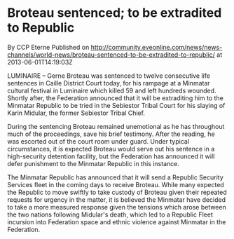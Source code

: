 # Broteau sentenced; to be extradited to Republic
By CCP Eterne
Published on http://community.eveonline.com/news/news-channels/world-news/broteau-sentenced-to-be-extradited-to-republic/ at 2013-06-01T14:19:03Z

LUMINAIRE – Gerne Broteau was sentenced to twelve consecutive life sentences in Caille District Court today, for his rampage at a Minmatar cultural festival in Luminaire which killed 59 and left hundreds wounded. Shortly after, the Federation announced that it will be extraditing him to the Minmatar Republic to be tried in the Sebiestor Tribal Court for his slaying of Karin Midular, the former Sebiestor Tribal Chief.

During the sentencing Broteau remained unemotional as he has throughout much of the proceedings, save his brief testimony. After the reading, he was escorted out of the court room under guard. Under typical circumstances, it is expected Broteau would serve out his sentence in a high-security detention facility, but the Federation has announced it will defer punishment to the Minmatar Republic in this instance.

The Minmatar Republic has announced that it will send a Republic Security Services fleet in the coming days to receive Broteau. While many expected the Republic to move swiftly to take custody of Broteau given their repeated requests for urgency in the matter, it is believed the Minmatar have decided to take a more measured response given the tensions which arose between the two nations following Midular's death, which led to a Republic Fleet incursion into Federation space and ethnic violence against Minmatar in the Federation.

